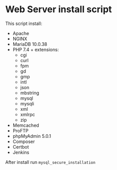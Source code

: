 # Web Server install script
This script install:
- Apache
- NGINX
- MariaDB 10.0.38
- PHP 7.4 + extensions:
    - cgi
    - curl
    - fpm
    - gd
    - gmp
    - intl
    - json
    - mbstring
    - mysql
    - mysqli
    - xml
    - xmlrpc
    - zip
- Memcached
- ProFTP
- phpMyAdmin 5.0.1
- Composer
- Certbot
- Jenkins

After install run `mysql_secure_installation`
